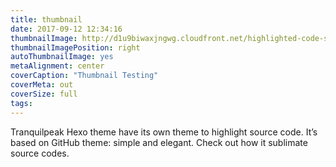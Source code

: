 ```yaml
---
title: thumbnail
date: 2017-09-12 12:34:16
thumbnailImage: http://d1u9biwaxjngwg.cloudfront.net/highlighted-code-showcase/peak-140.jpg
thumbnailImagePosition: right
autoThumbnailImage: yes
metaAlignment: center
coverCaption: "Thumbnail Testing"
coverMeta: out
coverSize: full
tags:
---
```

Tranquilpeak Hexo theme have its own theme to highlight source code. It’s based on GitHub theme: simple and elegant. Check out how it sublimate source codes.